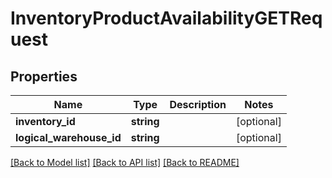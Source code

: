 # InventoryProductAvailabilityGETRequest

## Properties
Name | Type | Description | Notes
------------ | ------------- | ------------- | -------------
**inventory_id** | **string** |  | [optional] 
**logical_warehouse_id** | **string** |  | [optional] 

[[Back to Model list]](../README.md#documentation-for-models) [[Back to API list]](../README.md#documentation-for-api-endpoints) [[Back to README]](../README.md)


